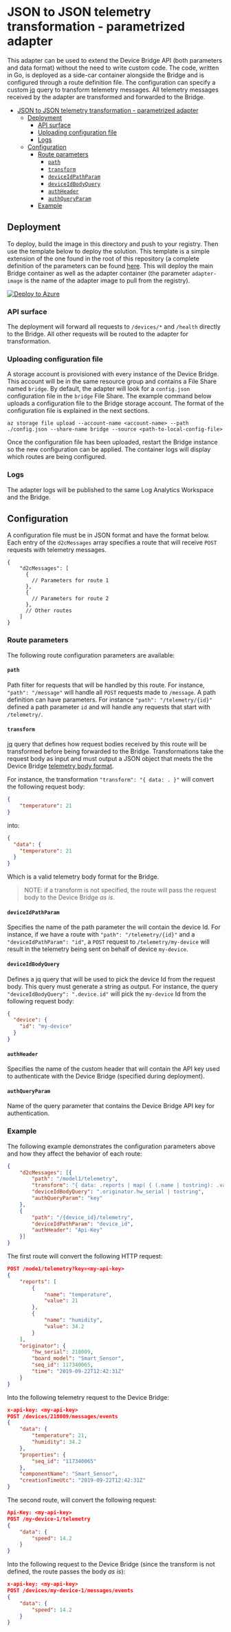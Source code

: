 
# JSON to JSON telemetry transformation - parametrized adapter
This adapter can be used to extend the Device Bridge API (both parameters and data format) without the need to write custom code.
The code, written in Go, is deployed as a side-car container alongside the Bridge and is configured through a route definition file.
The configuration can specify a custom [jq](https://stedolan.github.io/jq/) query to transform telemetry messages.
All telemetry messages received by the adapter are transformed and forwarded to the Bridge.

- [JSON to JSON telemetry transformation - parametrized adapter](#json-to-json-telemetry-transformation---parametrized-adapter)
  * [Deployment](#deployment)
    + [API surface](#api-surface)
    + [Uploading configuration file](#uploading-configuration-file)
    + [Logs](#logs)
  * [Configuration](#configuration)
    + [Route parameters](#route-parameters)
      - [`path`](#-path-)
      - [`transform`](#-transform-)
      - [`deviceIdPathParam`](#-deviceidpathparam-)
      - [`deviceIdBodyQuery`](#-deviceidbodyquery-)
      - [`authHeader`](#-authheader-)
      - [`authQueryParam`](#-authqueryparam-)
    + [Example](#example)
## Deployment
To deploy, build the image in this directory and push to your registry. Then use the template below to deploy the solution. This template is a
simple extension of the one found in the root of this repository (a complete definition of the parameters can be found [here](https://github.com/iot-for-all/iotc-device-bridge#3---deployment-parameters).
This will deploy the main Bridge container as well as the adapter container (the parameter `adapter-image` is the name of the adapter image to pull from the registry).

[![Deploy to Azure](http://azuredeploy.net/deploybutton.png)](https://portal.azure.com/#create/Microsoft.Template/uri/https%3A%2F%2Fraw.githubusercontent.com%2Fiot-for-all%2Fiotc-device-bridge%2Fmain%2FSamples%2Fcustom-transform-adapter%2Fazuredeploy.json)

### API surface
The deployment will forward all requests to `/devices/*` and `/health` directly to the Bridge. All other requests will be routed to the adapter for transformation.

### Uploading configuration file
A storage account is provisioned with every instance of the Device Bridge. This account will be in the same resource group and contains a File Share named `bridge`.
By default, the adapter will look for a `config.json` configuration file in the `bridge` File Share. The example command below uploads a configuration file to the Bridge
storage account. The format of the configuration file is explained in the next sections.
 
`az storage file upload --account-name <account-name> --path ./config.json --share-name bridge --source <path-to-local-config-file>`

Once the configuration file has been uploaded, restart the Bridge instance so the new configuration can be applied. The container logs will display which routes are being configured.

### Logs
The adapter logs will be published to the same Log Analytics Workspace and the Bridge.

## Configuration
A configuration file must be in JSON format and have the format below. Each entry of the `d2cMessages` array specifies
a route that will receive `POST` requests with telemetry messages.

```
{
    "d2cMessages": [
      {
        // Parameters for route 1
      },
      {
        // Parameters for route 2
      },
      // Other routes
    ]
}
```

### Route parameters
The following route configuration parameters are available:

#### `path`
Path filter for requests that will be handled by this route. For instance, `"path": "/message"` will handle all `POST` requests made to `/message`.
A path definition can have parameters. For instance `"path": "/telemetry/{id}"` defined a path parameter `id` and will handle any requests that
start with `/telemetry/`.

#### `transform`
[jq](https://stedolan.github.io/jq/) query that defines how request bodies received by this route will be transformed before being forwarded to
the Bridge. Transformations take the request body as input and must output a JSON object that meets the the Device Bridge
[telemetry body format](https://github.com/iot-for-all/iotc-device-bridge#device-to-cloud-messages).

For instance, the transformation `"transform": "{ data: . }"` will convert the following request body:

```json
{
    "temperature": 21
}
```

into:

```json
{
  "data": {
    "temperature": 21
  }
}
```

Which is a valid telemetry body format for the Bridge.

> NOTE: if a transform is not specified, the route will pass the request body to the Device Bridge _as is_.

#### `deviceIdPathParam`
Specifies the name of the path parameter the will contain the device Id. For instance, if we have a route with `"path": "/telemetry/{id}"`
and a `"deviceIdPathParam": "id"`, a `POST` request to `/telemetry/my-device` will result in the telemetry being sent on behalf of device `my-device`.

#### `deviceIdBodyQuery`
Defines a jq query that will be used to pick the device Id from the request body. This query must generate a string as output.
For instance, the query `"deviceIdBodyQuery": ".device.id"` will pick the `my-device` Id from the following request body:

```json
{
  "device": {
    "id": "my-device"
  }
}
```

#### `authHeader`
Specifies the name of the custom header that will contain the API key used to authenticate with the Device Bridge (specified during deployment).

#### `authQueryParam`
Name of the query parameter that contains the Device Bridge API key for authentication.

### Example
The following example demonstrates the configuration parameters above and how they affect the behavior of each route:

```json
{
    "d2cMessages": [{
        "path": "/model1/telemetry",
        "transform": "{ data: .reports | map( { (.name | tostring): .value } ) | add, properties: { seq_id: .originator.seq_id | tostring }, componentName: .originator.board_model, creationTimeUtc: .originator.time }",
        "deviceIdBodyQuery": ".originator.hw_serial | tostring",
        "authQueryParam": "key"
    },
    {
        "path": "/{device_id}/telemetry",
        "deviceIdPathParam": "device_id",
        "authHeader": "Api-Key"
    }]
}
```

The first route will convert the following HTTP request:

```json
POST /mode1/telemetry?key=<my-api-key>
{
    "reports": [
        {
            "name": "temperature",
            "value": 21
        },
        {
            "name": "humidity",
            "value": 34.2
        }
    ],
    "originator": {
        "hw_serial": 218009,
        "board_model": "Smart_Sensor",
        "seq_id": 117340065,
        "time": "2019-09-22T12:42:31Z"
    }
}
```

Into the following telemetry request to the Device Bridge:

```json
x-api-key: <my-api-key>
POST /devices/218009/messages/events
{
    "data": {
        "temperature": 21,
        "humidity": 34.2
    },
    "properties": {
        "seq_id": "117340065"
    },
    "componentName": "Smart_Sensor",
    "creationTimeUtc": "2019-09-22T12:42:31Z"
}
```

The second route, will convert the following request:

```json
Api-Key: <my-api-key>
POST /my-device-1/telemetry
{
    "data": {
        "speed": 14.2
    }
}
```

Into the following request to the Device Bridge (since the transform is not defined, the route passes the body _as is_):

```json
x-api-key: <my-api-key>
POST /devices/my-device-1/messages/events
{
    "data": {
        "speed": 14.2
    }
}
```